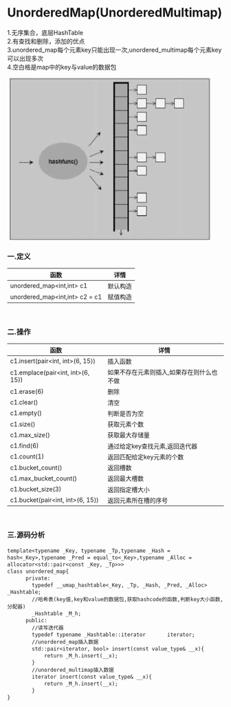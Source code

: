 # UnorderedMap(UnorderedMultimap)

1.无序集合，底层HashTable<br>
2.有查找和删除，添加的优点<br>
3.unordered_map每个元素key只能出现一次,unordered_multimap每个元素key可以出现多次<br>
4.空白格是map中的key与value的数据包

![](../../img/17.png)

### 一.定义

函数|详情
--|--
unordered_map<int,int\> c1|默认构造
unordered_map<int,int\> c2 = c1|赋值构造

<br>

### 二.操作

函数|详情
--|--
c1.insert(pair<int, int>(6, 15))|插入函数
c1.emplace(pair<int, int>(6, 15))|如果不存在元素则插入,如果存在则什么也不做
c1.erase(6)|删除
c1.clear()|清空
c1.empty()|判断是否为空
c1.size()|获取元素个数
c1.max_size()|获取最大存储量
c1.find(6)|通过给定key查找元素,返回迭代器
c1.count(1)|返回匹配给定key元素的个数
c1.bucket_count()|返回槽数
c1.max_bucket_count()|返回最大槽数
c1.bucket_size(3)|返回指定槽大小
c1.bucket(pair<int, int>(6, 15))|返回元素所在槽的序号

<br>

### 三.源码分析

```
template<typename _Key, typename _Tp,typename _Hash = hash<_Key>,typename _Pred = equal_to<_Key>,typename _Alloc = allocator<std::pair<const _Key, _Tp>>>
class unordered_map{
      private:
        typedef __umap_hashtable<_Key, _Tp, _Hash, _Pred, _Alloc>  _Hashtable;
        //哈希表(key值,key和value的数据包,获取hashcode的函数,判断key大小函数,分配器)
        _Hashtable _M_h;
      public:
        //读写迭代器
        typedef typename _Hashtable::iterator		iterator;
        //unordered_map插入数据
        std::pair<iterator, bool> insert(const value_type& __x){
            return _M_h.insert(__x);
        }
        //unordered_multimap插入数据
        iterator insert(const value_type& __x){
            return _M_h.insert(__x);
        }
}
```
